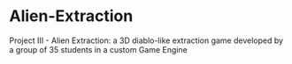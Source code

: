 # Alien-Extraction
Project III - Alien Extraction: a 3D diablo-like extraction game developed by a group of 35 students in a custom Game Engine
